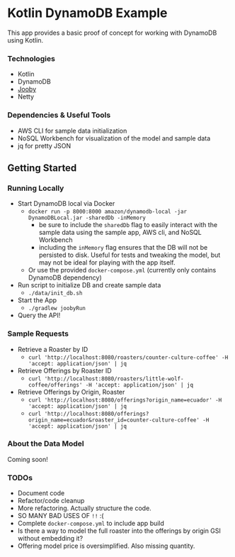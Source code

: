 # Kotlin DynamoDB Example
This app provides a basic proof of concept for working with DynamoDB using Kotlin.

### Technologies
- Kotlin
- DynamoDB
- [Jooby](https://www.jooby.org/)
- Netty

### Dependencies & Useful Tools
- AWS CLI for sample data initialization
- NoSQL Workbench for visualization of the model and sample data
- jq for pretty JSON

## Getting Started

### Running Locally
- Start DynamoDB local via Docker 
  - `docker run -p 8000:8000 amazon/dynamodb-local -jar DynamoDBLocal.jar -sharedDb -inMemory`
    - be sure to include the `sharedDb` flag to easily interact with the sample data using the sample app, AWS cli, and NoSQL Workbench
    - including the `inMemory` flag ensures that the DB will not be persisted to disk. Useful for tests and tweaking the model, but 
      may not be ideal for playing with the app itself.
  - Or use the provided `docker-compose.yml` (currently only contains DynamoDB dependency)
- Run script to initialize DB and create sample data
  - `./data/init_db.sh`
- Start the App
  - `./gradlew joobyRun`
- Query the API!
    
### Sample Requests
- Retrieve a Roaster by ID
  - `curl 'http://localhost:8080/roasters/counter-culture-coffee' -H 'accept: application/json' | jq`
- Retrieve Offerings by Roaster ID
  - `curl 'http://localhost:8080/roasters/little-wolf-coffee/offerings' -H 'accept: application/json' | jq`
- Retrieve Offerings by Origin, Roaster
  - `curl 'http://localhost:8080/offerings?origin_name=ecuador' -H 'accept: application/json' | jq`
  - `curl 'http://localhost:8080/offerings?origin_name=ecuador&roaster_id=counter-culture-coffee' -H 'accept: application/json' | jq`

### About the Data Model
Coming soon!

### TODOs
- Document code
- Refactor/code cleanup
- More refactoring. Actually structure the code.
- SO MANY BAD USES OF `!!` :(
- Complete `docker-compose.yml` to include app build
- Is there a way to model the full roaster into the offerings by origin GSI without embedding it?
- Offering model price is oversimplified. Also missing quantity.